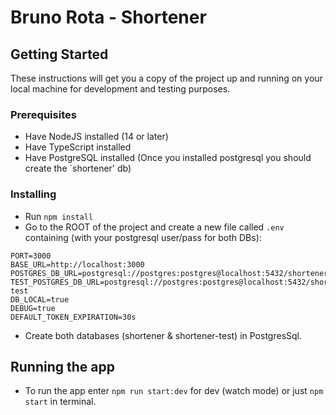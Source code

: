 # Bruno Rota - Shortener
## Getting Started

These instructions will get you a copy of the project up and running on your local machine for development and testing purposes.

### Prerequisites

- Have NodeJS installed (14 or later)
- Have TypeScript installed
- Have PostgreSQL installed (Once you installed postgresql you should create the `shortener' db)

### Installing

- Run `npm install`
- Go to the ROOT of the project and create a new file called `.env` containing (with your postgresql user/pass for both DBs):

```
PORT=3000
BASE_URL=http://localhost:3000
POSTGRES_DB_URL=postgresql://postgres:postgres@localhost:5432/shortener
TEST_POSTGRES_DB_URL=postgresql://postgres:postgres@localhost:5432/shortener-test
DB_LOCAL=true
DEBUG=true
DEFAULT_TOKEN_EXPIRATION=30s
```

- Create both databases (shortener & shortener-test) in PostgresSql.

## Running the app
- To run the app enter `npm run start:dev` for dev (watch mode) or just `npm start` in terminal.
